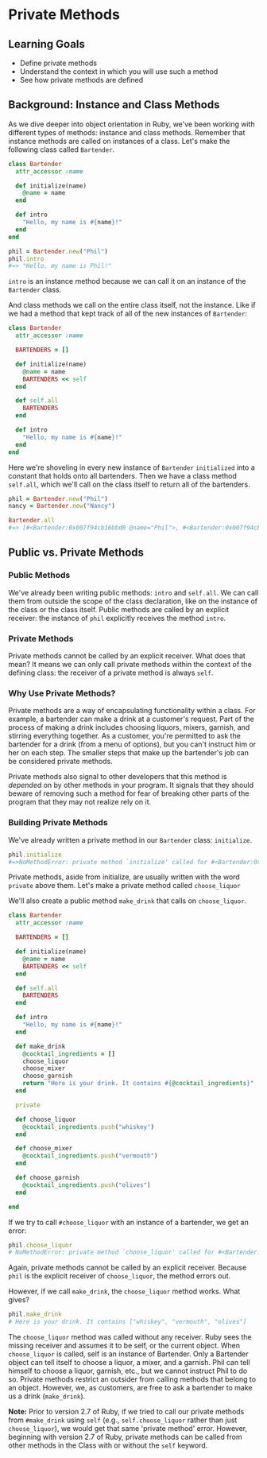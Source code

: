 # Private Methods

## Learning Goals

- Define private methods
- Understand the context in which you will use such a method
- See how private methods are defined

## Background: Instance and Class Methods

As we dive deeper into object orientation in Ruby, we've been working with
different types of methods: instance and class methods. Remember that instance
methods are called on instances of a class. Let's make the following class
called `Bartender`.

```ruby
class Bartender
  attr_accessor :name

  def initialize(name)
    @name = name
  end

  def intro
    "Hello, my name is #{name}!"
  end
end

phil = Bartender.new("Phil")
phil.intro
#=> "Hello, my name is Phil!"
```

`intro` is an instance method because we can call it on an instance of the
`Bartender` class.

And class methods we call on the entire class itself, not the instance. Like if
we had a method that kept track of all of the new instances of `Bartender`:

```ruby
class Bartender
  attr_accessor :name

  BARTENDERS = []

  def initialize(name)
    @name = name
    BARTENDERS << self
  end

  def self.all
    BARTENDERS
  end

  def intro
    "Hello, my name is #{name}!"
  end
end
```

Here we're shoveling in every new instance of `Bartender` `initialized` into a
constant that holds onto all bartenders. Then we have a class method `self.all`,
which we'll call on the class itself to return all of the bartenders.

```ruby
phil = Bartender.new("Phil")
nancy = Bartender.new("Nancy")

Bartender.all
#=> [#<Bartender:0x007f94cb16bbd0 @name="Phil">, #<Bartender:0x007f94cb16bb58 @name="Nancy">]
```

## Public vs. Private Methods

### Public Methods

We've already been writing public methods: `intro` and `self.all`. We can call
them from outside the scope of the class declaration, like on the instance of
the class or the class itself. Public methods are called by an explicit
receiver: the instance of `phil` explicitly receives the method `intro`.

### Private Methods

Private methods cannot be called by an explicit receiver. What does that mean?
It means we can only call private methods within the context of the defining
class: the receiver of a private method is always `self`.

### Why Use Private Methods?

Private methods are a way of encapsulating functionality within a class. For
example, a bartender can make a drink at a customer's request. Part of the
process of making a drink includes choosing liquors, mixers, garnish, and
stirring everything together. As a customer, you're permitted to ask the
bartender for a drink (from a menu of options), but you can't instruct him or
her on each step. The smaller steps that make up the bartender's job can be
considered private methods.

Private methods also signal to other developers that this method is *depended*
on by other methods in your program. It signals that they should beware of
removing such a method for fear of breaking other parts of the program that they
may not realize rely on it.

### Building Private Methods

We've already written a private method in our `Bartender` class: `initialize`.

```ruby
phil.initialize
#=>NoMethodError: private method `initialize' called for #<Bartender:0x007fafb4257dd8 @name="Phil">
```

Private methods, aside from initialize, are usually written with the word
`private` above them. Let's make a private method called `choose_liquor`

We'll also create a public method `make_drink` that calls on `choose_liquor`.

```ruby
class Bartender
  attr_accessor :name

  BARTENDERS = []

  def initialize(name)
    @name = name
    BARTENDERS << self
  end

  def self.all
    BARTENDERS
  end

  def intro
    "Hello, my name is #{name}!"
  end

  def make_drink
    @cocktail_ingredients = []
    choose_liquor
    choose_mixer
    choose_garnish
    return "Here is your drink. It contains #{@cocktail_ingredients}"
  end

  private

  def choose_liquor
    @cocktail_ingredients.push("whiskey")
  end

  def choose_mixer
    @cocktail_ingredients.push("vermouth")
  end

  def choose_garnish
    @cocktail_ingredients.push("olives")
  end

end
```

If we try to call `#choose_liquor` with an instance of a bartender, we get an error:

```ruby
phil.choose_liquor
# NoMethodError: private method `choose_liquor' called for #<Bartender:0x007f9f5b03d318 @name="Phil">
```

Again, private methods cannot be called by an explicit receiver. Because `phil`
is the explicit receiver of `choose_liquor`, the method errors out.

However, if we call `make_drink`, the `choose_liquor` method works. What gives?

```ruby
phil.make_drink
# Here is your drink. It contains ["whiskey", "vermouth", "olives"]
```

The `choose_liquor` method was called without any receiver. Ruby sees the
missing receiver and assumes it to be self, or the current object. When
`choose_liquor` is called, self is an instance of Bartender. Only a Bartender
object can tell itself to choose a liquor, a mixer, and a garnish. Phil can tell
himself to choose a liquor, garnish, etc., but we cannot instruct Phil to do so.
Private methods restrict an outsider from calling methods that belong to an
object. However, we, as customers, are free to ask a bartender to make us a
drink (`make_drink`).

**Note:** Prior to version 2.7 of Ruby, if we tried to call our private methods
from `#make_drink` using `self` (e.g., `self.choose_liquor` rather than just
`choose_liquor`), we would get that same 'private method' error. However,
beginning with version 2.7 of Ruby, private methods can be called from other
methods in the Class with or without the `self` keyword.
